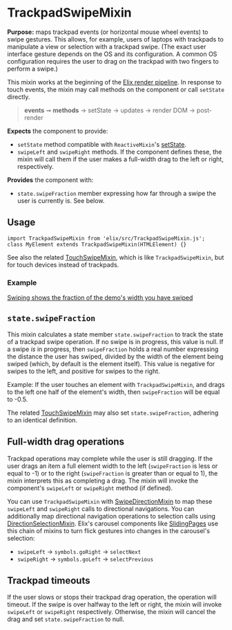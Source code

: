 # TrackpadSwipeMixin

**Purpose:** maps trackpad events (or horizontal mouse wheel events) to swipe gestures. This allows, for example, users of laptops with trackpads to manipulate a view or selection with a trackpad swipe. (The exact user interface gesture depends on the OS and its configuration. A common OS configuration requires the user to drag on the trackpad with two fingers to perform a swipe.)

This mixin works at the beginning of the [Elix render pipeline](/documentation#elix-render-pipeline). In response to touch events, the mixin may call methods on the component or call `setState` directly.

> **events** ➞ **methods** → setState → updates → render DOM → post-render

**Expects** the component to provide:
* `setState` method compatible with `ReactiveMixin`'s [setState](ReactiveMixin#setState).
* `swipeLeft` and `swipeRight` methods. If the component defines these, the mixin will call them if the user makes a full-width drag to the left or right, respectively.

**Provides** the component with:
* `state.swipeFraction` member expressing how far through a swipe the user is currently is. See below.


## Usage

    import TrackpadSwipeMixin from 'elix/src/TrackpadSwipeMixin.js';
    class MyElement extends TrackpadSwipeMixin(HTMLElement) {}

See also the related [TouchSwipeMixin](TouchSwipeMixin), which is like `TrackpadSwipeMixin`, but for touch devices instead of trackpads.


### Example

[Swiping shows the fraction of the demo's width you have swiped](/demos/swipeDemo.html)


## `state.swipeFraction`

This mixin calculates a state member `state.swipeFraction` to track the state of a trackpad swipe operation. If no swipe is in progress, this value is null. If a swipe _is_ in progress, then `swipeFraction` holds a real number expressing the distance the user has swiped, divided by the width of the element being swiped (which, by default is the element itself). This value is negative for swipes to the left, and positive for swipes to the right.

Example: If the user touches an element with `TrackpadSwipeMixin`, and drags to the left one half of the element's width, then `swipeFraction` will be equal to -0.5.

The related [TouchSwipeMixin](TouchSwipeMixin) may also set `state.swipeFraction`, adhering to an identical definition.


## Full-width drag operations

Trackpad operations may complete while the user is still dragging. If the user drags an item a full element width to the left (`swipeFraction` is less or equal to -1) or to the right (`swipeFraction` is greater than or equal to 1), the mixin interprets this as completing a drag. The mixin will invoke the component's `swipeLeft` or `swipeRight` method (if defined).

You can use `TrackpadSwipeMixin` with [SwipeDirectionMixin](SwipeDirectionMixin) to map these `swipeLeft` and `swipeRight` calls to directional navigations. You can additionally map directional navigation operations to selection calls using [DirectionSelectionMixin](DirectionSelectionMixin). Elix's carousel components like [SlidingPages](SlidingPages) use this chain of mixins to turn flick gestures into changes in the carousel's selection:

* `swipeLeft` → `symbols.goRight` → `selectNext`
* `swipeRight` → `symbols.goLeft` → `selectPrevious`


## Trackpad timeouts

If the user slows or stops their trackpad drag operation, the operation will timeout. If the swipe is over halfway to the left or right, the mixin will invoke `swipeLeft` or `swipeRight` respectively. Otherwise, the mixin will cancel the drag and set `state.swipeFraction` to null.
